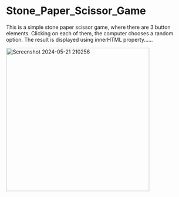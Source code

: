 # Stone_Paper_Scissor_Game
This is a simple stone paper scissor game, where there are 3 button elements. Clicking on each of them, the computer chooses a random option. The result is displayed using innerHTML property......


<img width="390" alt="Screenshot 2024-05-21 210256" src="https://github.com/Aditya007777/Stone-Paper-Scissor-Game/assets/136896503/13caea99-a904-486d-8a20-d276969f6336">
